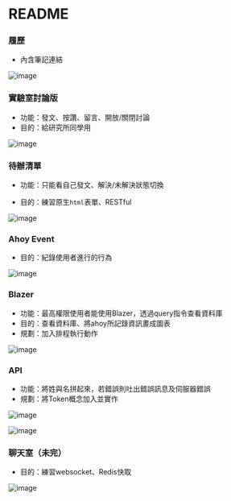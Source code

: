 # README

### 履歷

- 內含筆記連結

![image](https://github.com/ChenHanTing/side-project/blob/master/note-pic/resume.jpg)

### 實驗室討論版

- 功能：發文、按讚、留言、開放/關閉討論
- 目的：給研究所同學用

![image](https://github.com/ChenHanTing/side-project/blob/master/note-pic/lab_forum.jpg)

### 待辦清單

- 功能：只能看自己發文、解決/未解決狀態切換

- 目的：練習原生`html`表單、RESTful

![image](https://github.com/ChenHanTing/side-project/blob/master/note-pic/todolists.jpg)

### Ahoy Event

- 目的：紀錄使用者進行的行為

![image](https://github.com/ChenHanTing/side-project/blob/master/note-pic/ahoy_events.jpg)

### Blazer

- 功能：最高權限使用者能使用Blazer，透過query指令查看資料庫
- 目的：查看資料庫、將ahoy所記錄資訊畫成圖表
- 規劃：加入排程執行動作

![image](https://github.com/ChenHanTing/side-project/blob/master/note-pic/blazer.jpg)

### API

- 功能：將姓與名拼起來，若錯誤則吐出錯誤訊息及伺服器錯誤
- 規劃：將Token概念加入並實作

![image](https://github.com/ChenHanTing/side-project/blob/master/note-pic/api_failure.jpg)

![image](https://github.com/ChenHanTing/side-project/blob/master/note-pic/api_success.jpg)

### 聊天室（未完）

- 目的：練習websocket、Redis快取

![image](https://github.com/ChenHanTing/side-project/blob/master/note-pic/chatroom.jpg)

